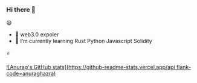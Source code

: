 ### Hi there 👋


😄


- 🔭 web3.0 expoler
- 🌱 I’m currently learning Rust Python Javascript Solidity

⭐

[![Anurag's GitHub stats](https://github-readme-stats.vercel.app/api flank-code=anuraghazra)](https://github.com/anuraghazra/github-readme-stats)
